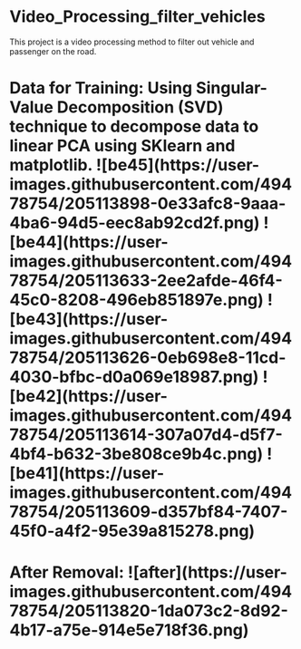 # Video_Processing_filter_vehicles
This project is a video processing method to filter out vehicle and passenger on the road.
<h1>Data for Training:
Using Singular-Value Decomposition (SVD) technique to decompose data to linear PCA using SKlearn and matplotlib.
![be45](https://user-images.githubusercontent.com/49478754/205113898-0e33afc8-9aaa-4ba6-94d5-eec8ab92cd2f.png)
![be44](https://user-images.githubusercontent.com/49478754/205113633-2ee2afde-46f4-45c0-8208-496eb851897e.png)
![be43](https://user-images.githubusercontent.com/49478754/205113626-0eb698e8-11cd-4030-bfbc-d0a069e18987.png)
![be42](https://user-images.githubusercontent.com/49478754/205113614-307a07d4-d5f7-4bf4-b632-3be808ce9b4c.png)
![be41](https://user-images.githubusercontent.com/49478754/205113609-d357bf84-7407-45f0-a4f2-95e39a815278.png)
<h1>After Removal:
![after](https://user-images.githubusercontent.com/49478754/205113820-1da073c2-8d92-4b17-a75e-914e5e718f36.png)


